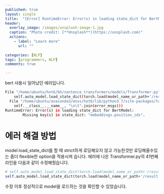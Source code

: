 ```yaml
---
published: true
layout: single
title:  "[Error] RuntimeError: Error(s) in loading state_dict for BertModel: Missing key(s) in state_dict: 'embeddings.position_ids'. "
header:
  overlay_image: /images/unsplash-image-1.jpg
  caption: "Photo credit: [**Unsplash**](https://unsplash.com)"
  actions:
    - label: "Learn more"
      url: ""
         
categories: [NLP]
tags: [programmers, NLP]
comments: true

---
```


bert 사용시 일어났던 에러입니다. 

```bash
File "/home/ubuntu/hot6/bh/sentence_transformers/models/Transformer.py", line 41, in __init__
    self.auto_model.load_state_dict(torch.load(model_name_or_path+'/result.pt'))
  File "/home/ubuntu/anaconda3/envs/hot6/lib/python3.7/site-packages/torch/nn/modules/module.py", line 1052, in load_state_dict
    self.__class__.__name__, "\n\t".join(error_msgs)))
RuntimeError: Error(s) in loading state_dict for BertModel:
        Missing key(s) in state_dict: "embeddings.position_ids". 
```

# 에러 해결 방법 

model.load_state_dict를 할 때 strict하게 로딩해오지 않고 가능한것만 로딩해올수있는 좀더 flexible한 option을 적용시켜
습니다. 
에러에 나온 Transformer.py의 41번째 라인을 다음과 같이 수정해줬습니다. 

```python
# self.auto_model.load_state_dict(torch.load(model_name_or_path+'/result.pt'))
self.auto_model.load_state_dict(torch.load(model_name_or_path+'/result.pt'), strict=False)
```

수정 이후 정상적으로 model을 로드하는 것을 확인할 수 있었습니다.  
